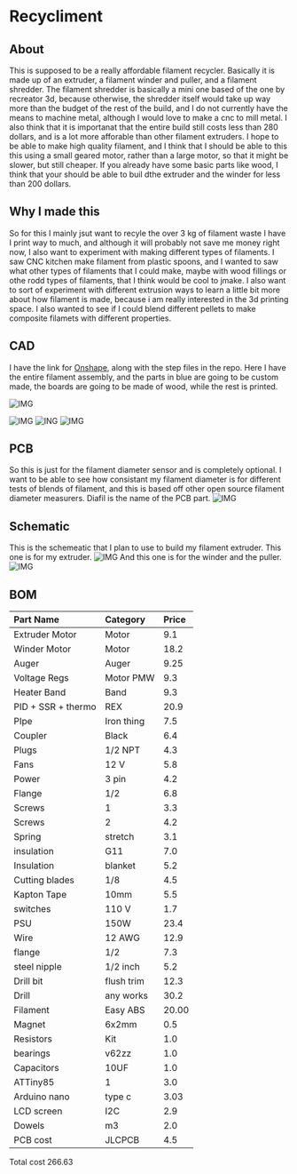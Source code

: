 # Recycliment
## About
This is supposed to be a really affordable filament recycler. Basically it is made up of an extruder, a filament winder and puller, and a filament shredder. The filament shredder is basically a mini one based of the one by recreator 3d, because otherwise, the shredder itself would take up way more than the budget of the rest of the build, and I do not currently have the means to machine metal, although I would love to make a cnc to mill metal. I also think that it is importanat that the entire build still costs less than 280 dollars, and is a lot more afforable than other filament extruders. I hope to be able to make high quality filament, and I think that I should be able to this this using a small geared motor, rather than a large motor, so that it might be slower, but still cheaper. If you already have some basic parts like wood, I think that your should be able to buil dthe extruder and the winder for less than 200 dollars. 
## Why I made this
So for this I mainly jsut want to recyle the over 3 kg of filament waste I have I print way to much, and although it will probably not save me money right now, I also want to experiment with making different types of filaments. I saw CNC kitchen make filament from plastic spoons, and I wanted to saw what other types of filaments that I could make, maybe with wood fillings or othe rodd types of filaments, that I think would be cool to jmake. I also want to sort of experiment with different extrusion ways to learn a little bit more about how filament is made, because i am really interested  in the 3d printing space. I also wanted to see if I could blend different pellets to make composite filamets with different properties.

## CAD
I have the link for [Onshape](https://cad.onshape.com/documents/f48d7279894860b6ba842288/w/ddca002676b835894c3001ed/e/73c4766b2e0be6da7adfd5e1?renderMode=0&uiState=6848c3cd49e7b737193d131e), along with the step files in the repo. Here I have the entire filament assembly, and the parts in blue are going to be custom made, the boards are going to be made of wood, while the rest is printed.

![IMG](https://hc-cdn.hel1.your-objectstorage.com/s/v3/63652451610ba19f72e33f3622bdd9e8dfba1bb5_image.png)

![IMG](https://hc-cdn.hel1.your-objectstorage.com/s/v3/592e73b5a4363f9f1a14578a8e91928d3ec6ad37_image.png)
![ING](https://hc-cdn.hel1.your-objectstorage.com/s/v3/63652451610ba19f72e33f3622bdd9e8dfba1bb5_image.png)
![IMG](https://hc-cdn.hel1.your-objectstorage.com/s/v3/2878c4de57fb77733c3c1e6564e1a5e29f5441c7_image.png)

## PCB
So this is just for the filament diameter sensor and is completely optional. I want to be able to see how consistant my filament diameter is for different tests of blends of filament, and this is based off other open source filament diameter measurers. Diafil is the name of the PCB part.
![IMG](https://hc-cdn.hel1.your-objectstorage.com/s/v3/7e6d1a6e955f22f384cadb8ab52cb8e7a0cf28c2_screenshot_2025-06-10_175309.png)

## Schematic
This is the schemeatic that I plan to use to build my filament extruder. This one is for my extruder.
![IMG](https://hc-cdn.hel1.your-objectstorage.com/s/v3/eda4dccafc3444bb0dca5b9e87c9fb5b17470856_pid.png)
And this one is for the winder and the puller.
![IMG](https://hc-cdn.hel1.your-objectstorage.com/s/v3/ef8c35f18f197abcbcd562725b29a1f69b60020c_untitled_drawing.png)

## BOM
| Part Name          | Category   | Price |
| :----------------- | :--------- | :---- |
| Extruder Motor     | Motor      | 9.1  |
| Winder Motor       | Motor      | 18.2  |
| Auger              | Auger      | 9.25  |
| Voltage Regs       | Motor PMW  | 9.3   |
| Heater Band        | Band       | 9.3   |
| PID + SSR + thermo | REX        | 20.9  |
| PIpe               | Iron thing | 7.5   |
| Coupler            | Black      | 6.4   |
| Plugs              | 1/2 NPT    | 4.3   |
| Fans               | 12 V       | 5.8   |
| Power              | 3 pin      | 4.2   |
| Flange             | 1/2        | 6.8   |
| Screws             | 1          | 3.3   |
| Screws             | 2          | 4.2   |
| Spring             | stretch    | 3.1   |
| insulation         | G11        | 7.0   |
| Insulation         | blanket    | 5.2   |
| Cutting blades     | 1/8        | 4.5   |
| Kapton Tape        | 10mm       | 5.5   |
| switches           | 110 V      | 1.7   |
| PSU                | 150W       | 23.4  |
| Wire               | 12 AWG     | 12.9  |
| flange             | 1/2        | 7.3   |
| steel nipple       | 1/2 inch   | 5.2   |
| Drill bit          | flush trim | 12.3  |
| Drill              | any works  | 30.2  |
| Filament           | Easy ABS   | 20.00 |
| Magnet             | 6x2mm      | 0.5   |
| Resistors          | Kit        | 1.0   |
| bearings           | v62zz      | 1.0   |
| Capacitors         | 10UF       | 1.0   |
| ATTiny85           | 1          | 3.0   |
| Arduino nano       | type c     | 3.03  |
| LCD screen         | I2C        | 2.9   |
| Dowels             | m3         | 2.0   |
| PCB cost           | JLCPCB     | 4.5   |
Total cost 266.63


